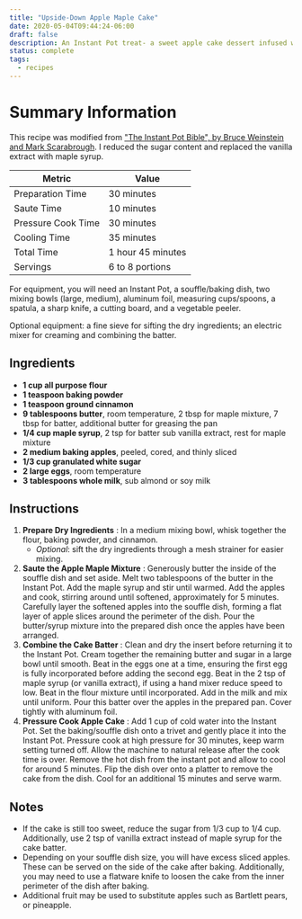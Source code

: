 ```yaml
---
title: "Upside-Down Apple Maple Cake"
date: 2020-05-04T09:44:24-06:00
draft: false
description: An Instant Pot treat- a sweet apple cake dessert infused with maple syrup.
status: complete
tags:
  - recipes
---
```


# Summary Information

This recipe was modified from ["The Instant Pot Bible", by Bruce Weinstein and Mark Scarabrough](https://recipes.instantpot.com/author/theinstantpotbible/). I reduced the sugar content and replaced the vanilla extract with maple syrup.

| Metric             | Value             |
|--------------------|-------------------|
| Preparation Time   | 30 minutes        |
| Saute Time         | 10 minutes        |
| Pressure Cook Time | 30 minutes        |
| Cooling Time       | 35 minutes        |
| Total Time         | 1 hour 45 minutes |
| Servings           | 6 to 8 portions   |

For equipment, you will need an Instant Pot, a souffle/baking dish, two mixing bowls (large, medium), aluminum foil, measuring cups/spoons, a spatula, a sharp knife, a cutting board, and a vegetable peeler.

Optional equipment: a fine sieve for sifting the dry ingredients; an electric mixer for creaming and combining the batter.

## Ingredients

- **1 cup all purpose flour**
- **1 teaspoon baking powder**
- **1 teaspoon ground cinnamon**
- **9 tablespoons butter**, room temperature, 2 tbsp for maple mixture, 7 tbsp for batter, additional butter for greasing the pan
- **1/4 cup maple syrup**, 2 tsp for batter sub vanilla extract, rest for maple mixture
- **2 medium baking apples**, peeled, cored, and thinly sliced
- **1/3 cup granulated white sugar**
- **2 large eggs**, room temperature
- **3 tablespoons whole milk**, sub almond or soy milk

## Instructions

1. **Prepare Dry Ingredients**
: In a medium mixing bowl, whisk together the flour, baking powder, and cinnamon.
    * *Optional*: sift the dry ingredients through a mesh strainer for easier mixing.
2. **Saute the Apple Maple Mixture**
: Generously butter the inside of the souffle dish and set aside.
Melt two tablespoons of the butter in the Instant Pot. Add the maple syrup and stir until warmed. Add the apples and cook, stirring around until softened, approximately for 5 minutes. Carefully layer the softened apples into the souffle dish, forming a flat layer of apple slices around the perimeter of the dish. Pour the butter/syrup mixture into the prepared dish once the apples have been arranged.
3. **Combine the Cake Batter**
: Clean and dry the insert before returning it to the Instant Pot. Cream together the remaining butter and sugar in a large bowl until smooth. Beat in the eggs one at a time, ensuring the first egg is fully incorporated before adding the second egg. Beat in the 2 tsp of maple syrup (or vanilla extract), if using a hand mixer reduce speed to low.
Beat in the flour mixture until incorporated. Add in the milk and mix until uniform.
Pour this batter over the apples in the prepared pan. Cover tightly with aluminum foil.
4. **Pressure Cook Apple Cake**
: Add 1 cup of cold water into the Instant Pot. Set the baking/souffle dish onto a trivet and gently place it into the Instant Pot.
Pressure cook at high pressure for 30 minutes, keep warm setting turned off. Allow the machine to natural release after the cook time is over.
Remove the hot dish from the instant pot and allow to cool for around 5 minutes. Flip the dish over onto a platter to remove the cake from the dish. Cool for an additional 15 minutes and serve warm.

## Notes

* If the cake is still too sweet, reduce the sugar from 1/3 cup to 1/4 cup. Additionally, use 2 tsp of vanilla extract instead of maple syrup for the cake batter.
* Depending on your souffle dish size, you will have excess sliced apples. These can be served on the side of the cake after baking. Additionally, you may need to use a flatware knife to loosen the cake from the inner perimeter of the dish after baking.
* Additional fruit may be used to substitute apples such as Bartlett pears, or pineapple.
